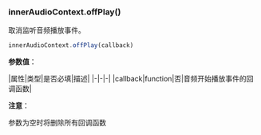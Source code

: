 ### innerAudioContext.offPlay()

取消监听音频播放事件。

```js
innerAudioContext.offPlay(callback)
```

**参数值**：

|属性|类型|是否必填|描述|
|-|-|-|
|callback|function|否|音频开始播放事件的回调函数|

**注意**：

参数为空时将删除所有回调函数
